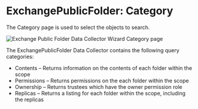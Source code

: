 # ExchangePublicFolder: Category

The Category page is used to select the objects to search.

![Exchange Public Folder Data Collector Wizard Category page](/img/product_docs/accessanalyzer/11.6/accessanalyzer/admin/datacollector/adinventory/category.webp)

The ExchangePublicFolder Data Collector contains the following query categories:

- Contents – Returns information on the contents of each folder within the scope
- Permissions – Returns permissions on the each folder within the scope
- Ownership – Returns trustees which have the owner permission role
- Replicas – Returns a listing for each folder within the scope, including the replicas
